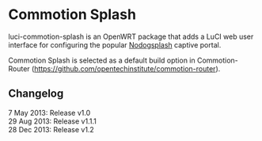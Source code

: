 Commotion Splash
================

luci-commotion-splash is an OpenWRT package that adds a LuCI web user interface for configuring the popular [Nodogsplash][] captive portal.

Commotion Splash is selected as a default build option in Commotion-Router (https://github.com/opentechinstitute/commotion-router).

Changelog
---------

7 May 2013: Release v1.0  
29 Aug 2013: Release v1.1.1  
28 Dec 2013: Release v1.2  

[Nodogsplash]: http://kokoro.ucsd.edu/nodogsplash/
